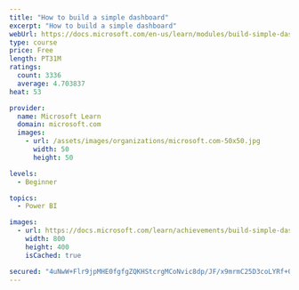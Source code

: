```yaml
---
title: "How to build a simple dashboard"
excerpt: "How to build a simple dashboard"
webUrl: https://docs.microsoft.com/en-us/learn/modules/build-simple-dashboard/
type: course
price: Free
length: PT31M
ratings:
  count: 3336
  average: 4.703837
heat: 53

provider:
  name: Microsoft Learn
  domain: microsoft.com
  images:
    - url: /assets/images/organizations/microsoft.com-50x50.jpg
      width: 50
      height: 50

levels:
  - Beginner

topics:
  - Power BI

images:
  - url: https://docs.microsoft.com/learn/achievements/build-simple-dashboard-social.png
    width: 800
    height: 400
    isCached: true

secured: "4uNwW+Flr9jpMHE0fgfgZQKHStcrgMCoNvic8dp/JF/x9mrmC25D3coLYRf+01+VMGkA4aqx1QnMIbAL0dhBDKKiNiqPRtwsydKmzOf7ALG9VbrGb3R0S4DAIzGcIQOCN10w91F/Q3d3Uq5s8SwwBG7hZEhYJwgBwXPUq7Rr4iDRE55AGHC5khPrgQUoANiPD+TrFtkAvRebynbRdR4yDlzFsC0yZBiYcs/ELPY1DFv4JXYjfjnJQAoQDNvAiwPhxHJbCx2f/UKe+/rYN4jAzixwxblIyExiTnTJZ+7o9qWIAoE8oi6SuKrUQk+zLlyxydV5jEQyW85p0T8fiR/0rvog6cOzjxQLyK71hkCNClwFPEBO4ZKa93fwZvG5bzdMhRcfPhr2Q/zH9n9q6DqnTRMKmsq/2/ygaNoXsxKjE1o=;xUq2EooKCwL69XP9WN1Jzw=="
---
```


